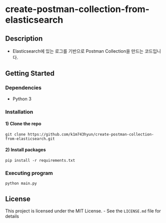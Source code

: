 # create-postman-collection-from-elasticsearch


## Description

- Elasticsearch에 있는 로그를 기반으로 Postman Collection을 만드는 코드입니다.


## Getting Started

### Dependencies

- Python 3

### Installation

#### 1) Clone the repo
```
git clone https://github.com/k1m743hyun/create-postman-collection-from-elasticsearch.git
```

#### 2) Install packages
```
pip install -r requirements.txt
````

### Executing program

```
python main.py
```


## License

This project is licensed under the MIT License. - See the `LICENSE.md` file for details